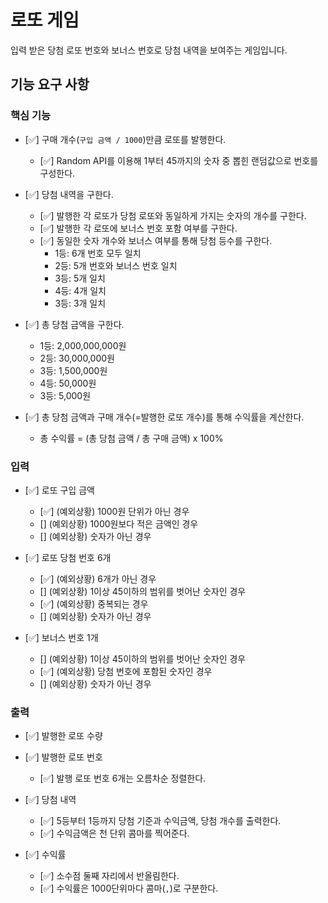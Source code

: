 # 로또 게임

입력 받은 당첨 로또 번호와 보너스 번호로 당첨 내역을 보여주는 게임입니다.

## 기능 요구 사항

### 핵심 기능

- [✅] 구매 개수(`구입 금액 / 1000`)만큼 로또를 발행한다.

  - [✅] Random API를 이용해 1부터 45까지의 숫자 중 뽑힌 랜덤값으로 번호를 구성한다.

- [✅] 당첨 내역을 구한다.

  - [✅] 발행한 각 로또가 당첨 로또와 동일하게 가지는 숫자의 개수를 구한다.
  - [✅] 발행한 각 로또에 보너스 번호 포함 여부를 구한다.
  - [✅] 동일한 숫자 개수와 보너스 여부를 통해 당첨 등수를 구한다.
    - 1등: 6개 번호 모두 일치
    - 2등: 5개 번호와 보너스 번호 일치
    - 3등: 5개 일치
    - 4등: 4개 일치
    - 3등: 3개 일치

- [✅] 총 당첨 금액을 구한다.

  - 1등: 2,000,000,000원
  - 2등: 30,000,000원
  - 3등: 1,500,000원
  - 4등: 50,000원
  - 3등: 5,000원

- [✅] 총 당첨 금액과 구매 개수(=발행한 로또 개수)를 통해 수익률을 계산한다.

  - 총 수익률 = (총 당첨 금액 / 총 구매 금액) x 100%

### 입력

- [✅] 로또 구입 금액

  - [✅] (예외상황) 1000원 단위가 아닌 경우
  - [] (예외상황) 1000원보다 적은 금액인 경우
  - [] (예외상황) 숫자가 아닌 경우

- [✅] 로또 당첨 번호 6개

  - [✅] (예외상황) 6개가 아닌 경우
  - [] (예외상황) 1이상 45이하의 범위를 벗어난 숫자인 경우
  - [✅] (예외상황) 중복되는 경우
  - [] (예외상황) 숫자가 아닌 경우

- [✅] 보너스 번호 1개
  - [] (예외상황) 1이상 45이하의 범위를 벗어난 숫자인 경우
  - [✅] (예외상황) 당첨 번호에 포함된 숫자인 경우
  - [] (예외상황) 숫자가 아닌 경우

### 출력

- [✅] 발행한 로또 수량

- [✅] 발행한 로또 번호

  - [✅] 발행 로또 번호 6개는 오름차순 정렬한다.

- [✅] 당첨 내역

  - [✅] 5등부터 1등까지 당첨 기준과 수익금액, 당첨 개수를 출력한다.
  - [✅] 수익금액은 천 단위 콤마를 찍어준다.

- [✅] 수익률
  - [✅] 소수점 둘째 자리에서 반올림한다.
  - [✅] 수익률은 1000단위마다 콤마(`,`)로 구분한다.
